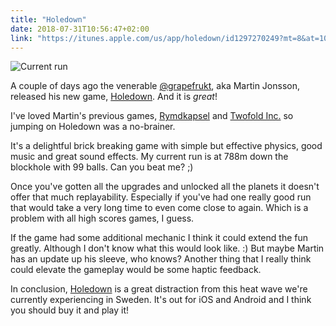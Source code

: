```yaml
---
title: "Holedown"
date: 2018-07-31T10:56:47+02:00
link: "https://itunes.apple.com/us/app/holedown/id1297270249?mt=8&at=1010lGGq"
---
```


![Current run](/images/2018/holedown.jpeg)

A couple of days ago the venerable [@grapefrukt](https://twitter.com/grapefrukt/), aka Martin Jonsson, released his
new game, [Holedown](https://itunes.apple.com/us/app/holedown/id1297270249?mt=8&at=1010lGGq). And it is _great_!

I've loved Martin's previous games, [Rymdkapsel](https://itunes.apple.com/us/app/rymdkapsel/id663547503?mt=8&at=1010lGGq)
and [Twofold Inc.](https://itunes.apple.com/us/app/twofold-inc/id1042322028?mt=8&at=1010lGGq) so jumping on Holedown
was a no-brainer.

It's a delightful brick breaking game with simple but effective physics, good music and great sound effects. My current
run is at 788m down the blockhole with 99 balls. Can you beat me? ;)

Once you've gotten all the upgrades and unlocked all the planets it doesn't offer that much replayability. Especially
if you've had one really good run that would take a very long time to even come close to again. Which is a problem with
all high scores games, I guess.

If the game had some additional mechanic I think it could extend the fun greatly. Although I don't know what this
would look like. :) But maybe Martin has an update up his sleeve, who knows? Another thing that I really think could
elevate the gameplay would be some haptic feedback.

In conclusion, [Holedown](https://itunes.apple.com/us/app/holedown/id1297270249?mt=8&at=1010lGGq) is a great distraction from this heat wave we're currently experiencing in Sweden. It's out for iOS and Android and I think you should buy it and play it!
